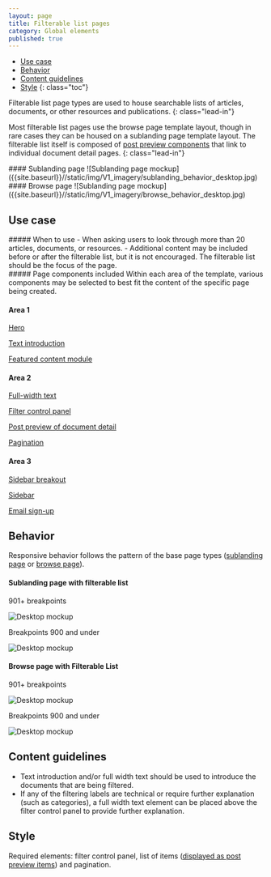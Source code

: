 ```yaml
---
layout: page
title: Filterable list pages
category: Global elements
published: true
---
```


- [Use case](#use-case)
- [Behavior](#behavior)
- [Content guidelines](#content-guidelines)
- [Style](#style)
{: class="toc"}

Filterable list page types are used to house searchable lists of articles, documents, or other resources and publications.
{: class="lead-in"}

Most filterable list pages use the browse page template layout, though in rare cases they can be housed on a sublanding page template layout. The filterable list itself is composed of [post preview components]({{site.baseurl}}/global-elements/document-detail.html#behavior) that link to individual document detail pages.
{: class="lead-in"}

<div class="content-50 content-first">
#### Sublanding page
![Sublanding page mockup]({{site.baseurl}}//static/img/V1_imagery/sublanding_behavior_desktop.jpg)
</div>

<div class="content-50 content-last">
#### Browse page
![Sublanding page mockup]({{site.baseurl}}//static/img/V1_imagery/browse_behavior_desktop.jpg)
</div>

## Use case
<div class="content-67 content-first">
##### When to use
- When asking users to look through more than 20 articles, documents, or resources.
- Additional content may be included before or after the filterable list, but it is not encouraged. The filterable list should be the focus of the page. 

</div>

<div class="content-33 content-last">
##### Page components included
Within each area of the template, various components may be selected to best fit the content of the specific page being created.

#### Area 1
[Hero]({{site.baseurl}}/global-elements/heroes.html)

[Text introduction]({{site.baseurl}}/global-elements/text-introductions.html)

[Featured content module]({{site.baseurl}}/page-components/featured-content-module.html)

#### Area 2
[Full-width text]({{site.baseurl}}/page-components/fullwidth-text.html)

[Filter control panel]({{site.baseurl}}/page-components/filter-control.html)

[Post preview of document detail]({{site.baseurl}}/global-elements/document-detail.html)

[Pagination](#)

#### Area 3
[Sidebar breakout](#)

[Sidebar]({{site.baseurl}}/page-components/sidebar-prefooter.html)

[Email sign-up]({{site.baseurl}}/page-components/email-sign-up.html)
</div>

## Behavior
Responsive behavior follows the pattern of the base page types ([sublanding page](#) or [browse page](#)).

#### Sublanding page with filterable list

<div class="content-67 content-first">
901+ breakpoints

![Desktop mockup]({{site.baseurl}}//static/img/V1_imagery/sublanding_behavior_desktop.jpg)
</div>

<div class="content-33 content-last">
Breakpoints 900 and under

![Desktop mockup]({{site.baseurl}}//static/img/V1_imagery/sublanding_behavior_mobile.jpg)
</div>

#### Browse page with Filterable List

<div class="content-67 content-first">
901+ breakpoints

![Desktop mockup]({{site.baseurl}}//static/img/V1_imagery/browse_behavior_desktop.jpg)
</div>

<div class="content-33 content-last">
Breakpoints 900 and under

![Desktop mockup]({{site.baseurl}}//static/img/V1_imagery/browse_behavior_mobile.jpg)
</div>

## Content guidelines
- Text introduction and/or full width text should be used to introduce the documents that are being filtered.
- If any of the filtering labels are technical or require further explanation (such as categories), a full width text element can be placed above the filter control panel to provide further explanation.


## Style
Required elements: filter control panel, list of items ([displayed as post preview items]({{site.baseurl}}/global-elements/document-detail.html#behavior)) and pagination.
